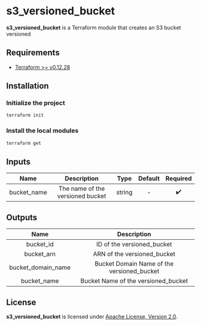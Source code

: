 # s3_versioned_bucket

**s3_versioned_bucket** is a Terraform module that creates an S3 bucket versioned

## Requirements

- [Terraform >= v0.12.28](https://www.terraform.io/downloads.html)

## Installation

### Initialize the project

```sh
terraform init
```

### Install the local modules

```sh
terraform get
```

## Inputs

| Name           | Description       | Type   | Default | Required |
| :---:          | :---:             | :---:  | :---:   | :---:    |
| bucket_name | The name of the versioned bucket | string | -       | :heavy_check_mark: |

## Outputs

| Name                            | Description           |
| :---:                           | :---:                 |
| bucket_id     | ID of the versioned_bucket   |
| bucket_arn     | ARN of the versioned_bucket   |
| bucket_domain_name     | Bucket Domain Name of the versioned_bucket   |
| bucket_name     | Bucket Name of the versioned_bucket   |

## License

**s3_versioned_bucket** is licensed under [Apache License, Version 2.0](https://github.com/AlexisNava/terraform_modules/blob/master/LICENSE).